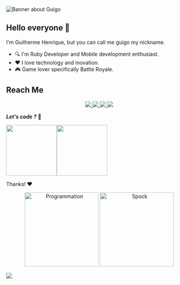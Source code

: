 <img src="https://github.com/guigo/guigo/blob/main/banner.jpeg" alt="Banner about Guigo">

## Hello everyone 👋

I'm Guilherme Henrique, but you can call me guigo my nickname.

- :mag:  I'm Ruby Developer and Mobile development enthusiast. 
- :heart:  I love technology and inovation. 
- :video_game:  Game lover specifically Battle Royale. 

## Reach Me

<p id="socialIcons" align="center">
  <a href="https://www.linkedin.com/in/guilherme-henrique-14408957/" alt="LinkedIn">
     <img src="https://img.shields.io/badge/-LinkedIn-blue?style=flat-square&logo=linkedin" />
  </a>
  <a href="https://www.linkedin.com/in/guilherme-henrique-14408957/" alt="Gmail">
    <img src="https://img.shields.io/badge/-Gmail-c14438?style=flat-square&logo=Gmail&logoColor=white&link=mailto:guilherme.tr.silva@gmail.com" />
  </a>   
  <a href="https://www.instagram.com/gui_goll/" alt="Instagram">
   <img src="https://img.shields.io/badge/-Instagram-ea4458?style=flat-square&logo=Instagram&logoColor=white" />
  </a>
  <a href="https://twitter.com/gui_goll" alt="twitter">
   <img src="https://img.shields.io/badge/-Twitter-2aa9e0?style=flat-square&logo=Instagram&logoColor=white" />
  </a>
</p>



_**Let's code ?**_ :rocket:


<img align="" height="137px" src="https://github-readme-stats.vercel.app/api?username=guigo&hide_title=true&hide_border=true&show_icons=true&include_all_commits=true&line_height=21&bg_color=0,EC6C6C,FFD479,FFFC79,73FA79&theme=graywhite" /><!-- wi*quL3fcV --><img align="" height="137px" src="https://github-readme-stats.vercel.app/api/top-langs/?username=guigo&hide_title=true&hide_border=true&layout=compact&bg_color=0,73FA79,73FDFF,D783FF&theme=graywhite" />

Thanks! :heart:

<p id="socialIcons" align="center">
  <img src="https://i.giphy.com/media/W0crByKlXhLlC/200.webp" alt="Programmation" width="200" />
  <img src="https://media3.giphy.com/media/RgAl2ESJFnIQ0/giphy.gif" alt="Spock" width="200"/>
</p>

<p id="socialIcons" align="">
 <img src="https://visitor-badge.glitch.me/badge?page_id=guigo/guigo"> 
</p>
  


